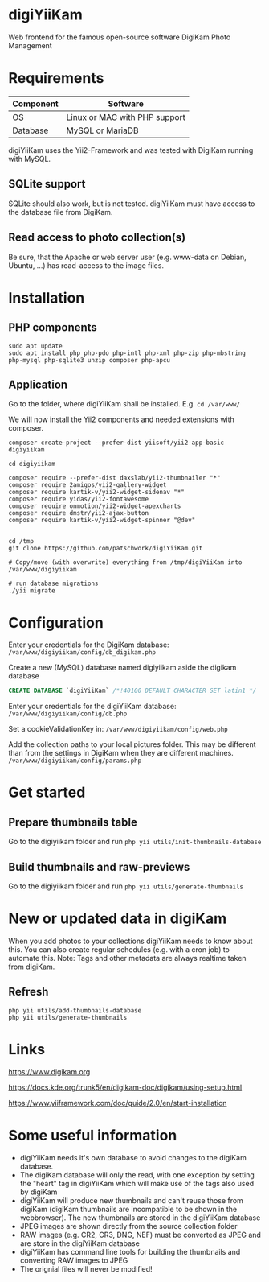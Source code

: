 # digiYiiKam
Web frontend for the famous open-source software DigiKam Photo Management

# Requirements
| Component    | Software    |
| --- | --- |
| OS  | Linux or MAC with PHP support |
| Database | MySQL or MariaDB |

digiYiiKam uses the Yii2-Framework and was tested with DigiKam running with MySQL. 

## SQLite support 
SQLite should also work, but is not tested. digiYiiKam must have access to the database file from DigiKam.

## Read access to photo collection(s)
Be sure, that the Apache or web server user (e.g. www-data on Debian, Ubuntu, ...) has read-access to the image files.

# Installation

## PHP components

```
sudo apt update
sudo apt install php php-pdo php-intl php-xml php-zip php-mbstring php-mysql php-sqlite3 unzip composer php-apcu
```

## Application
Go to the folder, where digiYiiKam shall be installed. E.g. `cd /var/www/`

We will now install the Yii2 components and needed extensions with composer.

```
composer create-project --prefer-dist yiisoft/yii2-app-basic digiyiikam

cd digiyiikam

composer require --prefer-dist daxslab/yii2-thumbnailer "*"
composer require 2amigos/yii2-gallery-widget
composer require kartik-v/yii2-widget-sidenav "*"
composer require yidas/yii2-fontawesome
composer require onmotion/yii2-widget-apexcharts
composer require dmstr/yii2-ajax-button
composer require kartik-v/yii2-widget-spinner "@dev"


cd /tmp
git clone https://github.com/patschwork/digiYiiKam.git

# Copy/move (with overwrite) everything from /tmp/digiYiiKam into /var/www/digiyiikam

# run database migrations
./yii migrate
```

# Configuration
Enter your credentials for the DigiKam database: `/var/www/digiyiikam/config/db_digikam.php`

Create a new (MySQL) database named digiyiikam aside the digikam database

```sql
CREATE DATABASE `digiYiiKam` /*!40100 DEFAULT CHARACTER SET latin1 */
```

Enter your credentials for the digiYiiKam database: `/var/www/digiyiikam/config/db.php`

Set a cookieValidationKey in: `/var/www/digiyiikam/config/web.php`

Add the collection paths to your local pictures folder. This may be different than from the settings in DigiKam when they are different machines. 
`/var/www/digiyiikam/config/params.php`

# Get started
## Prepare thumbnails table
Go to the digiyiikam folder and run `php yii utils/init-thumbnails-database`

## Build thumbnails and raw-previews
Go to the digiyiikam folder and run `php yii utils/generate-thumbnails`

# New or updated data in digiKam
When you add photos to your collections digiYiiKam needs to know about this. 
You can also create regular schedules (e.g. with a cron job) to automate this. 
Note: Tags and other metadata are always realtime taken from digiKam. 

## Refresh
```
php yii utils/add-thumbnails-database
php yii utils/generate-thumbnails
```


# Links
https://www.digikam.org

https://docs.kde.org/trunk5/en/digikam-doc/digikam/using-setup.html

https://www.yiiframework.com/doc/guide/2.0/en/start-installation

# Some useful information
- digiYiiKam needs it's own database to avoid changes to the digiKam database.
- The digiKam database will only the read, with one exception by setting the "heart" tag in digiYiiKam which will make use of the tags also used by digiKam
- digiYiiKam will produce new thumbnails and can't reuse those from digiKam (digiKam thumbnails are incompatible to be shown in the webbrowser). The new thumbnails are stored in the digiYiiKam database
- JPEG images are shown directly from the source collection folder
- RAW images (e.g. CR2, CR3, DNG, NEF) must be converted as JPEG and are store in the digiYiiKam database
- digiYiiKam has command line tools for building the thumbnails and converting RAW images to JPEG
- The orignial files will never be modified!
